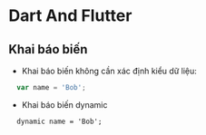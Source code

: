 # Dart And Flutter
## Khai báo biến
* Khai báo biến không cần xác định kiểu dữ liệu:
```js
  var name = 'Bob';
```
* Khai báo biến dynamic
```
  dynamic name = 'Bob';
```
